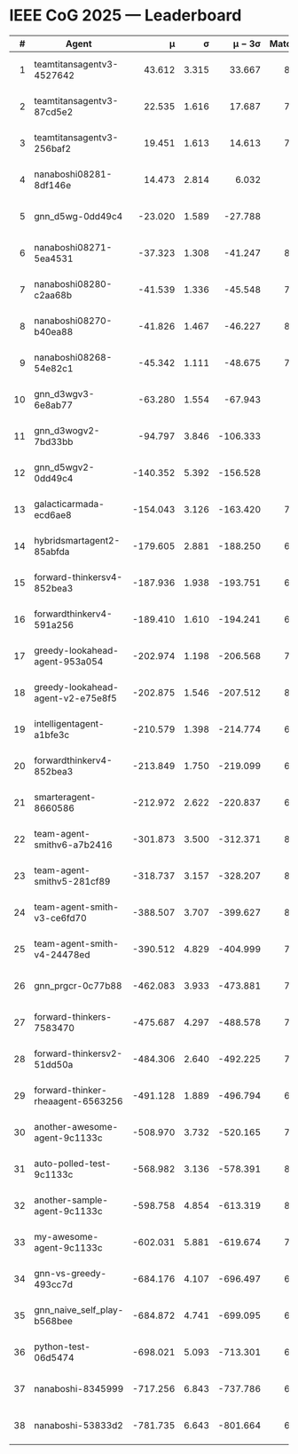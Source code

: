 # IEEE CoG 2025 — Leaderboard

| # | Agent | μ | σ | μ − 3σ | Matches | Updated |
|---:|---|---:|---:|---:|---:|---|
| 1 | teamtitansagentv3-4527642 | 43.612 | 3.315 | 33.667 | 8196 | 2025-08-30 18:42 |
| 2 | teamtitansagentv3-87cd5e2 | 22.535 | 1.616 | 17.687 | 7558 | 2025-08-30 18:42 |
| 3 | teamtitansagentv3-256baf2 | 19.451 | 1.613 | 14.613 | 7914 | 2025-08-30 18:42 |
| 4 | nanaboshi08281-8df146e | 14.473 | 2.814 | 6.032 | 336 | 2025-08-30 18:42 |
| 5 | gnn_d5wg-0dd49c4 | -23.020 | 1.589 | -27.788 | 160 | 2025-08-30 18:42 |
| 6 | nanaboshi08271-5ea4531 | -37.323 | 1.308 | -41.247 | 8218 | 2025-08-30 18:42 |
| 7 | nanaboshi08280-c2aa68b | -41.539 | 1.336 | -45.548 | 7538 | 2025-08-30 18:42 |
| 8 | nanaboshi08270-b40ea88 | -41.826 | 1.467 | -46.227 | 8140 | 2025-08-30 18:42 |
| 9 | nanaboshi08268-54e82c1 | -45.342 | 1.111 | -48.675 | 7720 | 2025-08-30 18:42 |
| 10 | gnn_d3wgv3-6e8ab77 | -63.280 | 1.554 | -67.943 | 198 | 2025-08-30 18:42 |
| 11 | gnn_d3wogv2-7bd33bb | -94.797 | 3.846 | -106.333 | 330 | 2025-08-30 18:42 |
| 12 | gnn_d5wgv2-0dd49c4 | -140.352 | 5.392 | -156.528 | 266 | 2025-08-30 18:42 |
| 13 | galacticarmada-ecd6ae8 | -154.043 | 3.126 | -163.420 | 7560 | 2025-08-30 18:42 |
| 14 | hybridsmartagent2-85abfda | -179.605 | 2.881 | -188.250 | 6881 | 2025-08-30 18:42 |
| 15 | forward-thinkersv4-852bea3 | -187.936 | 1.938 | -193.751 | 6365 | 2025-08-30 18:42 |
| 16 | forwardthinkerv4-591a256 | -189.410 | 1.610 | -194.241 | 6655 | 2025-08-30 18:42 |
| 17 | greedy-lookahead-agent-953a054 | -202.974 | 1.198 | -206.568 | 7184 | 2025-08-30 18:42 |
| 18 | greedy-lookahead-agent-v2-e75e8f5 | -202.875 | 1.546 | -207.512 | 8056 | 2025-08-30 18:42 |
| 19 | intelligentagent-a1bfe3c | -210.579 | 1.398 | -214.774 | 6724 | 2025-08-30 18:42 |
| 20 | forwardthinkerv4-852bea3 | -213.849 | 1.750 | -219.099 | 6608 | 2025-08-30 18:42 |
| 21 | smarteragent-8660586 | -212.972 | 2.622 | -220.837 | 6427 | 2025-08-30 18:42 |
| 22 | team-agent-smithv6-a7b2416 | -301.873 | 3.500 | -312.371 | 8180 | 2025-08-30 18:42 |
| 23 | team-agent-smithv5-281cf89 | -318.737 | 3.157 | -328.207 | 8360 | 2025-08-30 18:42 |
| 24 | team-agent-smith-v3-ce6fd70 | -388.507 | 3.707 | -399.627 | 8938 | 2025-08-30 18:42 |
| 25 | team-agent-smith-v4-24478ed | -390.512 | 4.829 | -404.999 | 7638 | 2025-08-30 18:42 |
| 26 | gnn_prgcr-0c77b88 | -462.083 | 3.933 | -473.881 | 7290 | 2025-08-30 18:42 |
| 27 | forward-thinkers-7583470 | -475.687 | 4.297 | -488.578 | 7880 | 2025-08-30 18:42 |
| 28 | forward-thinkersv2-51dd50a | -484.306 | 2.640 | -492.225 | 7310 | 2025-08-30 18:42 |
| 29 | forward-thinker-rheaagent-6563256 | -491.128 | 1.889 | -496.794 | 6942 | 2025-08-30 18:42 |
| 30 | another-awesome-agent-9c1133c | -508.970 | 3.732 | -520.165 | 7580 | 2025-08-30 18:42 |
| 31 | auto-polled-test-9c1133c | -568.982 | 3.136 | -578.391 | 8020 | 2025-08-30 18:42 |
| 32 | another-sample-agent-9c1133c | -598.758 | 4.854 | -613.319 | 8180 | 2025-08-30 18:42 |
| 33 | my-awesome-agent-9c1133c | -602.031 | 5.881 | -619.674 | 7740 | 2025-08-30 18:42 |
| 34 | gnn-vs-greedy-493cc7d | -684.176 | 4.107 | -696.497 | 6840 | 2025-08-30 18:42 |
| 35 | gnn_naive_self_play-b568bee | -684.872 | 4.741 | -699.095 | 6620 | 2025-08-30 18:42 |
| 36 | python-test-06d5474 | -698.021 | 5.093 | -713.301 | 6860 | 2025-08-30 18:42 |
| 37 | nanaboshi-8345999 | -717.256 | 6.843 | -737.786 | 6990 | 2025-08-30 18:42 |
| 38 | nanaboshi-53833d2 | -781.735 | 6.643 | -801.664 | 6040 | 2025-08-30 18:42 |
